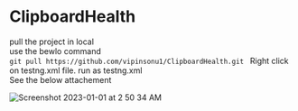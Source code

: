 # ClipboardHealth

pull the project in local <br/>
use the bewlo command <br/>
```git pull https://github.com/vipinsonu1/ClipboardHealth.git ```
Right click on testng.xml file. run as testng.xml <br/>
See the below attachement <br/>

![Screenshot 2023-01-01 at 2 50 34 AM](https://user-images.githubusercontent.com/7632569/210155910-a9eebcac-1418-43fb-9c84-fb981ea7300e.png)
